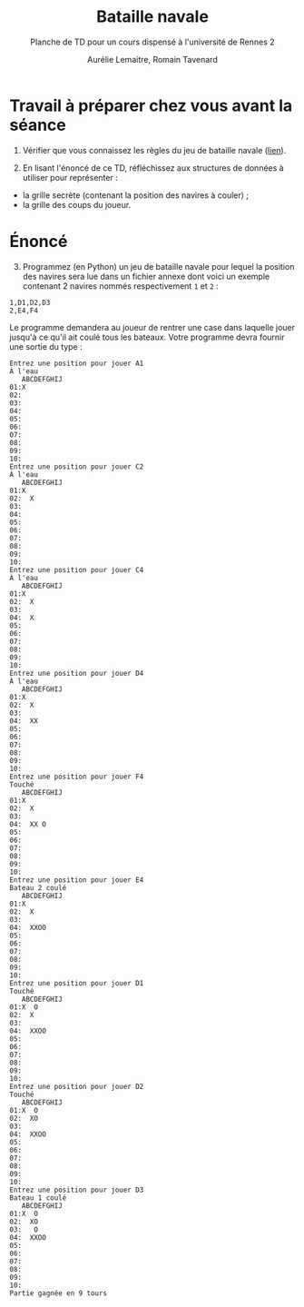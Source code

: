 ﻿---
title : Bataille navale
subtitle: Planche de TD pour un cours dispensé à l'université de Rennes 2
language: fr
author: Aurélie Lemaitre, Romain Tavenard
rights: Creative Commons CC BY-NC-SA
---
# Travail à préparer chez vous avant la séance

1. Vérifier que vous connaissez les règles du jeu de bataille navale ([lien](https://fr.wikipedia.org/wiki/Bataille_navale_(jeu))).

2. En lisant l'énoncé de ce TD, réfléchissez aux structures de données à utiliser pour représenter :
* la grille secrète (contenant la position des navires à couler) ;
* la grille des coups du joueur.


# Énoncé

3. Programmez (en Python) un jeu de bataille navale pour lequel la position des navires sera lue dans un fichier annexe dont voici un exemple contenant 2 navires nommés respectivement `1` et `2` :
```
1,D1,D2,D3
2,E4,F4
```
Le programme demandera au joueur de rentrer une case dans laquelle jouer jusqu'à ce qu'il ait coulé tous les bateaux.
Votre programme devra fournir une sortie du type :
```
Entrez une position pour jouer A1
À l'eau
   ABCDEFGHIJ
01:X         
02:          
03:          
04:          
05:          
06:          
07:          
08:          
09:          
10:          
Entrez une position pour jouer C2
À l'eau
   ABCDEFGHIJ
01:X         
02:  X       
03:          
04:          
05:          
06:          
07:          
08:          
09:          
10:          
Entrez une position pour jouer C4
À l'eau
   ABCDEFGHIJ
01:X         
02:  X       
03:          
04:  X       
05:          
06:          
07:          
08:          
09:          
10:          
Entrez une position pour jouer D4
À l'eau
   ABCDEFGHIJ
01:X         
02:  X       
03:          
04:  XX      
05:          
06:          
07:          
08:          
09:          
10:          
Entrez une position pour jouer F4
Touché
   ABCDEFGHIJ
01:X         
02:  X       
03:          
04:  XX O    
05:          
06:          
07:          
08:          
09:          
10:          
Entrez une position pour jouer E4
Bateau 2 coulé
   ABCDEFGHIJ
01:X         
02:  X       
03:          
04:  XXOO    
05:          
06:          
07:          
08:          
09:          
10:          
Entrez une position pour jouer D1
Touché
   ABCDEFGHIJ
01:X  O      
02:  X       
03:          
04:  XXOO    
05:          
06:          
07:          
08:          
09:          
10:          
Entrez une position pour jouer D2
Touché
   ABCDEFGHIJ
01:X  O      
02:  XO      
03:          
04:  XXOO    
05:          
06:          
07:          
08:          
09:          
10:          
Entrez une position pour jouer D3
Bateau 1 coulé
   ABCDEFGHIJ
01:X  O      
02:  XO      
03:   O      
04:  XXOO    
05:          
06:          
07:          
08:          
09:          
10:          
Partie gagnée en 9 tours
```
